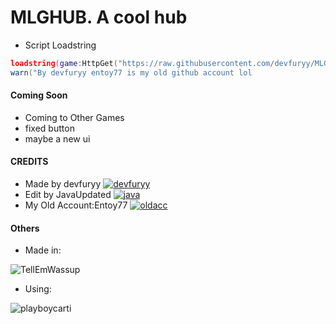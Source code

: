 # MLGHUB. A cool hub
- Script Loadstring
```lua
loadstring(game:HttpGet("https://raw.githubusercontent.com/devfuryy/MLGHUB/main/load.lua", true))()
warn("By devfuryy entoy77 is my old github account lol
```
#### Coming Soon
- Coming to Other Games
- fixed button
- maybe a new ui
#### CREDITS

- Made by devfuryy [![devfuryy](https://img.shields.io/badge/GitHub-100000?style=for-the-badge&logo=github&logoColor=white)](https://github.com/devfuryy)
- Edit by JavaUpdated [![java](https://img.shields.io/badge/GitHub-100000?style=for-the-badge&logo=github&logoColor=white)](https://github.com/JavaUpdated)
- My Old Account:Entoy77 [![oldacc](https://img.shields.io/badge/GitHub-100000?style=for-the-badge&logo=github&logoColor=white)](https://github.com/Entoy77)

#### Others
- Made in:

![TellEmWassup](https://img.shields.io/badge/Visual_Studio-5C2D91?style=for-the-badge&logo=visual%20studio&logoColor=white)

- Using:
 
![playboycarti](https://img.shields.io/badge/Lua-2C2D72?style=for-the-badge&logo=lua&logoColor=white)


